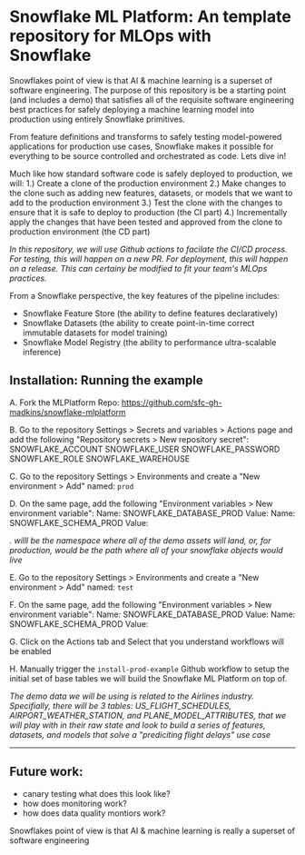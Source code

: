 # Snowflake ML Platform: An template repository for MLOps with Snowflake

Snowflakes point of view is that AI & machine learning is a superset of software engineering. The purpose of this repository is be a starting point (and includes a demo) that satisfies all of the requisite software engineering best practices for safely deploying a machine learning model into production using entirely Snowflake primitives.

From feature definitions and transforms to safely testing model-powered applications for production use cases, Snowflake makes it possible for everything to be source controlled and orchestrated as code. Lets dive in!

Much like how standard software code is safely deployed to production, we will:
1.) Create a clone of the production environment
2.) Make changes to the clone such as adding new features, datasets, or models that we want to add to the production environment
3.) Test the clone with the changes to ensure that it is safe to deploy to production (the CI part)
4.) Incrementally apply the changes that have been tested and approved from the  clone to production environment (the CD part)

*In this repository, we will use  Github actions to facilate the CI/CD process. For testing, this will happen on a new PR. For deployment, this will happen on a release. This can certainy be modified to fit your team's MLOps practices.*

From a Snowflake perspective, the key features of the pipeline includes:
- Snowflake Feature Store (the ability to define features declaratively)
- Snowflake Datasets (the ability to create point-in-time correct immutable datasets for model training)
- Snowflake Model Registry (the ability to performance ultra-scalable inference)

## Installation: Running the example
A. Fork the MLPlatform Repo: https://github.com/sfc-gh-madkins/snowflake-mlplatform

B. Go to the repository Settings > Secrets and variables > Actions page and add the following "Repository secrets > New repository secret":
    SNOWFLAKE_ACCOUNT
    SNOWFLAKE_USER
    SNOWFLAKE_PASSWORD
    SNOWFLAKE_ROLE
    SNOWFLAKE_WAREHOUSE

C. Go to the repository Settings > Environments and create a "New environment > Add" named: `prod`

D. On the same page, add the following "Environment variables > New environment variable":
    Name: SNOWFLAKE_DATABASE_PROD Value: <your snowflake database>
    Name: SNOWFLAKE_SCHEMA_PROD Value: <your snowflake schema>

  *<your snowflake database>.<your snowflake schema> willl be the namespace where all of the demo assets will land, or, for production, would be the path where all of your snowflake objects would live*

E. Go to the repository Settings > Environments and create a "New environment > Add" named: `test`

F. On the same page, add the following "Environment variables > New environment variable":
Name: SNOWFLAKE_DATABASE_PROD Value: <your snowflake database>
Name: SNOWFLAKE_SCHEMA_PROD Value: <your snowflake schema>

G. Click on the Actions tab and Select that you understand workflows will be enabled

H. Manually trigger the `install-prod-example` Github workflow to setup the initial set of base tables we will build the Snowflake ML Platform on top of.

*The demo data we will be using is related to the Airlines industry. Specifially, there will be 3 tables: US_FLIGHT_SCHEDULES, AIRPORT_WEATHER_STATION, and PLANE_MODEL_ATTRIBUTES, that we will play with in their raw state and look to build a series of features, datasets, and models that solve a "prediciting flight delays" use case*

---

## Future work:
- canary testing what does this look like?
- how does monitoring work?
- how does data quality montiors work?

Snowflakes point of view is that AI & machine learning is really a superset of software engineering
